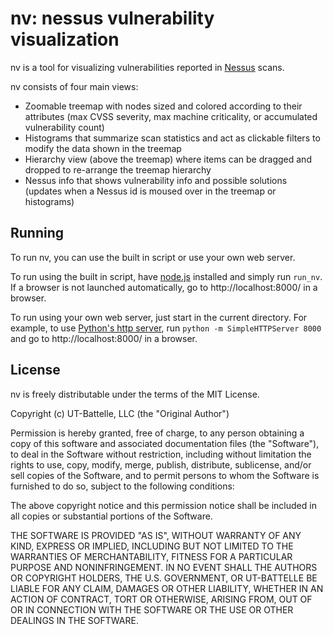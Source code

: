 # nv: nessus vulnerability visualization

nv is a tool for visualizing vulnerabilities reported in [Nessus](http://www.tenable.com/products/nessus) scans. 

<!--
<img src="/ornl-situ/nv/support/nv.png" width="960" height="500" alt="nessus vulnerability visualization">
-->

nv consists of four main views:

- Zoomable treemap with nodes sized and colored according to their attributes (max CVSS severity, max machine criticality, or accumulated vulnerability count)
- Histograms that summarize scan statistics and act as clickable filters to modify the data shown in the treemap
- Hierarchy view (above the treemap) where items can be dragged and dropped to re-arrange the treemap hierarchy
- Nessus info that shows vulnerability info and possible solutions (updates when a Nessus id is moused over in the treemap or histograms)

## Running

To run nv, you can use the built in script or use your own web server.

To run using the built in script, have [node.js](http://nodejs.org) installed and simply run `run_nv`. If a browser is not launched automatically, go to http://localhost:8000/ in a browser.

To run using your own web server, just start in the current directory. For example, to use [Python's http server](http://docs.python.org/2/library/simplehttpserver.html), run `python -m SimpleHTTPServer 8000` and go to http://localhost:8000/ in a browser.


## License 

nv is freely distributable under the terms of the MIT License.

Copyright (c) UT-Battelle, LLC (the "Original Author")

Permission is hereby granted, free of charge, to any person obtaining a copy of this software and associated documentation files (the "Software"), to deal in the Software without restriction, including without limitation the rights to use, copy, modify, merge, publish, distribute, sublicense, and/or sell copies of the Software, and to permit persons to whom the Software is furnished to do so, subject to the following conditions:
 
The above copyright notice and this permission notice shall be included in all copies or substantial portions of the Software.
 
THE SOFTWARE IS PROVIDED "AS IS", WITHOUT WARRANTY OF ANY KIND, EXPRESS OR IMPLIED, INCLUDING BUT NOT LIMITED TO THE WARRANTIES OF MERCHANTABILITY, FITNESS FOR A PARTICULAR PURPOSE AND NONINFRINGEMENT. IN NO EVENT SHALL THE AUTHORS OR COPYRIGHT HOLDERS, THE U.S. GOVERNMENT, OR UT-BATTELLE BE LIABLE FOR ANY CLAIM, DAMAGES OR OTHER LIABILITY, WHETHER IN AN ACTION OF CONTRACT, TORT OR OTHERWISE, ARISING FROM, OUT OF OR IN CONNECTION WITH THE SOFTWARE OR THE USE OR OTHER DEALINGS IN THE SOFTWARE.
